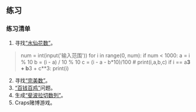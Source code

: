 ## 练习

### 练习清单

1. 寻找[“水仙花数”](https://baike.baidu.com/item/%E6%B0%B4%E4%BB%99%E8%8A%B1%E6%95%B0)。

> num = int(input('输入范围'))
> for i in range(0, num):
>    if num < 1000:
>        a = i % 10
>        b = (i - a) / 10 % 10
>        c = (i - a - b*10)/100
>        # print(i,a,b,c)
>        if i == a**3 + b**3 + c**3:
>            print(i)
     
2. 寻找[“完美数”](https://baike.baidu.com/item/%E5%AE%8C%E5%85%A8%E6%95%B0/370913)。
3. [“百钱百鸡”](https://baike.baidu.com/item/%E7%99%BE%E9%B8%A1%E7%99%BE%E9%92%B1/5857320)问题。
4. 生成[“斐波拉切数列”](https://baike.baidu.com/item/%E6%96%90%E6%B3%A2%E9%82%A3%E5%A5%91%E6%95%B0%E5%88%97/99145)。
5. Craps赌博游戏。
